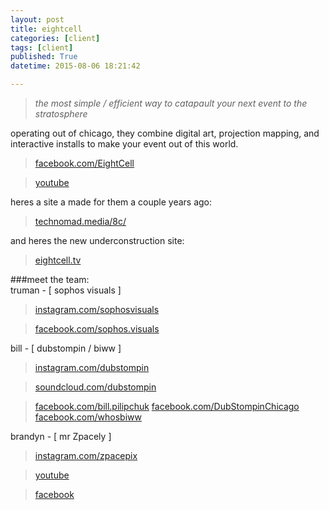```yaml
---
layout: post
title: eightcell
categories: [client]
tags: [client]
published: True
datetime: 2015-08-06 18:21:42

---
```


> *the most simple / efficient way*
> *to catapault your next event*
> *to the stratosphere*

operating out of chicago, they combine digital art, projection mapping, and interactive installs to make your event out of this world.  

>  [facebook.com/EightCell](https://www.facebook.com/EightCell)  

>  [youtube](https://www.youtube.com/channel/UC4GsWU1uZAa5e3G1owi9K1g)  

heres a site a made for them a couple years ago:  

>  [technomad.media/8c/](http://technomad.media/8c/)

and heres the new underconstruction site:  

>  [eightcell.tv](eightcell.tv)

###meet the team:  
truman - [ sophos visuals ]  

>  [instagram.com/sophosvisuals](https://instagram.com/sophosvisuals/)  

>  [facebook.com/sophos.visuals](https://www.facebook.com/sophos.visuals)  

bill - [ dubstompin / biww ] 

>  [instagram.com/dubstompin](instagram.com/dubstompin)

>  [soundcloud.com/dubstompin](https://soundcloud.com/dubstompin)

>  [facebook.com/bill.pilipchuk](https://www.facebook.com/bill.pilipchuk)
>  [facebook.com/DubStompinChicago](https://www.facebook.com/DubStompinChicago)
>  [facebook.com/whosbiww](https://www.facebook.com/whosbiww)

brandyn - [ mr Zpacely ] 

>  [instagram.com/zpacepix](https://instagram.com/zpacepix/)  

>  [youtube](https://www.youtube.com/channel/UCdE8MPlhBRh1po3FbHFag8A)  

>  [facebook](https://www.facebook.com/brandyn.micheal)  